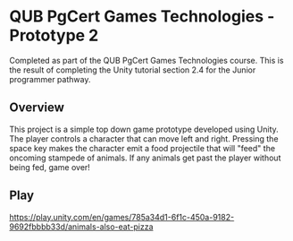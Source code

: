 # QUB PgCert Games Technologies - Prototype 2
Completed as part of the QUB PgCert Games Technologies course.
This is the result of completing the Unity tutorial section 2.4 for the Junior programmer pathway.

## Overview
This project is a simple top down game prototype developed using Unity. The player controls a character that can move left and right. Pressing the space key makes the character emit a food projectile that will "feed" the oncoming stampede of animals. If any animals get past the player without being fed, game over!

## Play
https://play.unity.com/en/games/785a34d1-6f1c-450a-9182-9692fbbbb33d/animals-also-eat-pizza